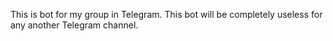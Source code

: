 This is bot for my group in Telegram.
This bot will be completely useless for any another Telegram channel.

